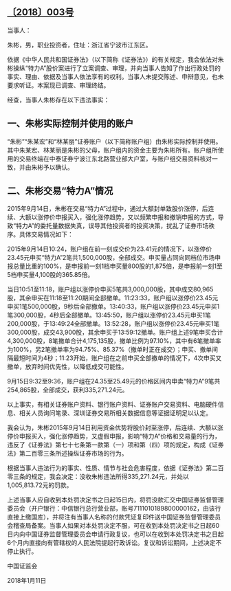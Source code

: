 ## [〔2018〕003号](http://www.csrc.gov.cn/pub/zjhpublic/G00306212/201801/t20180125_333178.htm)




当事人：

朱彬，男，职业投资者，住址：浙江省宁波市江东区。

依据《中华人民共和国证券法》（以下简称《证券法》）的有关规定，我会依法对朱彬操纵“特力A”股价案进行了立案调查、审理，并向当事人告知了作出行政处罚的事实、理由、依据及当事人依法享有的权利。当事人未提交陈述、申辩意见，也未要求听证。本案现已调查、审理终结。

经查，当事人朱彬存在以下违法事实：

## 一、朱彬实际控制并使用的账户

“朱彬”“朱某宏”和“林某丽”证券账户（以下简称账户组）由朱彬实际控制并使用。其中朱某宏、林某丽是朱彬的父母，账户组内的资金主要为朱彬所有。账户组所使用的交易终端在中泰证券宁波江东北路营业部大户室，与账户组交易资料核对一致，并由朱彬予以确认。

## 二、朱彬交易“特力A”情况

2015年9月14日，朱彬在交易“特力A”过程中，通过大额封单致股价涨停，后连续、大额以涨停价申报买入，强化涨停趋势，又以频繁申报和撤销申报的方式，导致“特力A”的委托量数据失真，误导其他投资者的投资决策，扰乱了证券市场秩序。具体交易情况如下：

2015年9月14日10:24，账户组在前一刻成交价为23.41元的情况下，以涨停价23.45元申买“特力A”2笔共1,500,000股，全部成交。申买量占同向同档位市场申报总量比重的100%，是申报前一刻1档申买量800股的1,875倍，是申报前一刻1至5档申买量4,100股的365.85倍。

当日10:51至11:18，账户组以涨停价申买5笔共3,000,000股，其中成交80,965股，其余申买在11:18至11:20期间全部撤单。11:23:33，账户组以涨停价23.45元申买1笔500,000股，9秒后全部撤单。13:40:33，账户组以涨停价23.45元申买1笔300,000股，4秒后全部撤单。13:45:50，账户组以涨停价23.45元申买1笔200,000股，于13:49:24全部撤单。13:52:28，账户组以涨停价23.45元申买1笔300,000股，成交43,900股，其余申买于13:59:12撤单。账户组上述9笔申买合计4,300,000股，8笔撤单合计4,175,135股，撤单比例为97.10%，其中有6笔撤单率为100%，另2笔撤单率为94.75%、85.37%（撤单时正在成交）；申买、撤单间隔最短时间为4秒；11:23开始，账户组在之前申买全部撤单的情况下，4次申买又撤单，放弃时间优先性，以降低成交可能性。

9月15日9:32至9:36，账户组在24.35至25.49元的价格区间内申卖“特力A”9笔共254,865股，全部成交，获利335,271.24元。

以上事实，有相关证券账户资料、银行账户资料、证券账户交易资料、电脑硬件信息、相关人员询问笔录、深圳证券交易所相关数据信息等证据证明足以认定。

我会认为，朱彬2015年9月14日利用资金优势将股价封至涨停，后连续、大额以涨停价申报买入，强化涨停趋势，又虚假申报，影响“特力A”价格和交易量的行为，违反了《证券法》第七十七条第一款第（一）项和第（四）项的规定，构成《证券法》第二百零三条所述操纵证券市场的行为。

根据当事人违法行为的事实、性质、情节与社会危害程度，依据《证券法》第二百零三条的规定，我会决定：没收朱彬违法所得335,271.24元，并处以1,005,813.72元的罚款。

上述当事人应自收到本处罚决定书之日起15日内，将罚没款汇交中国证券监督管理委员会（开户银行：中信银行总行营业部，账号7111010189800000162，由该行直接上缴国库），并将注有当事人名称的付款凭证复印件送中国证券监督管理委员会稽查局备案。当事人如果对本处罚决定不服，可在收到本处罚决定书之日起60日内向中国证券监督管理委员会申请行政复议，也可以在收到本处罚决定书之日起6个月内直接向有管辖权的人民法院提起行政诉讼。复议和诉讼期间，上述决定不停止执行。

 

 

 

 

中国证监会      

2018年1月11日    